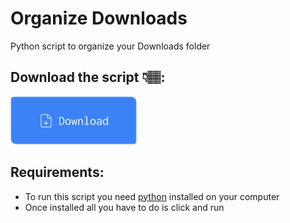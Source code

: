 # Organize Downloads

Python script to organize your Downloads folder

## Download the script 👇🏽:

<a href="https://github.com/soliveirarm/organize-downloads/releases/download/1.3/organize_downloads.py">
    <img src="./github/download.png">
</a>

## Requirements:

- To run this script you need [python](https://www.python.org/downloads/) installed on your computer
- Once installed all you have to do is click and run
